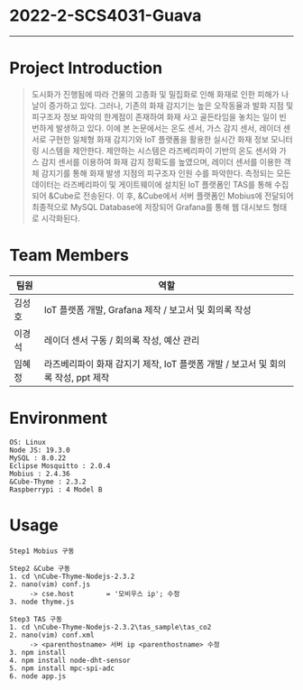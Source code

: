 # 2022-2-SCS4031-Guava

---

# Project Introduction
> 도시화가 진행됨에 따라 건물의 고층화 및 밀집화로 인해 화재로 인한 피해가 나날이 증가하고 있다. 그러나, 기존의 화재 감지기는 높은 오작동율과 발화 지점 및 피구조자 정보 파악의 한계점이 존재하여 화재 사고 골든타임을 놓치는 일이 빈번하게 발생하고 있다. 이에 본 논문에서는 온도 센서, 가스 감지 센서, 레이더 센서로 구현한 일체형 화재 감지기와 IoT 플랫폼을 활용한 실시간 화재 정보 모니터링 시스템을 제안한다. 제안하는 시스템은 라즈베리파이 기반의 온도 센서와 가스 감지 센서를 이용하여 화재 감지 정확도를 높였으며, 레이더 센서를 이용한 객체 감지기를 통해 화재 발생 지점의 피구조자 인원 수를 파악한다. 측정되는 모든 데이터는 라즈베리파이 및 게이트웨이에 설치된 IoT 플랫폼인 TAS를 통해 수집되어 &Cube로 전송된다. 이 후,  &Cube에서 서버 플랫폼인 Mobius에 전달되어 최종적으로 MySQL Database에 저장되어 Grafana를 통해 웹 대시보드 형태로 시각화된다. 

# Team Members
| 팀원 | 역할 |
| ------- | ------- |
| 김성호 | IoT 플랫폼 개발, Grafana 제작  / 보고서 및 회의록 작성|
| 이경석 | 레이더 센서 구동 / 회의록 작성, 예산 관리 |
| 임혜정 | 라즈베리파이 화재 감지기 제작, IoT 플랫폼 개발 / 보고서 및 회의록 작성, ppt 제작|


# Environment
```
OS: Linux
Node JS: 19.3.0
MySQL : 8.0.22
Eclipse Mosquitto : 2.0.4
Mobius : 2.4.36
&Cube-Thyme : 2.3.2
Raspberrypi : 4 Model B
```

# Usage
```
Step1 Mobius 구동

Step2 &Cube 구동
1. cd \nCube-Thyme-Nodejs-2.3.2
2. nano(vim) conf.js
     -> cse.host        = '모비우스 ip'; 수정
3. node thyme.js

Step3 TAS 구동
1. cd \nCube-Thyme-Nodejs-2.3.2\tas_sample\tas_co2
2. nano(vim) conf.xml 
     -> <parenthostname> 서버 ip <parenthostname> 수정
3. npm install
4. npm install node-dht-sensor
5. npm install mpc-spi-adc
6. node app.js

```

